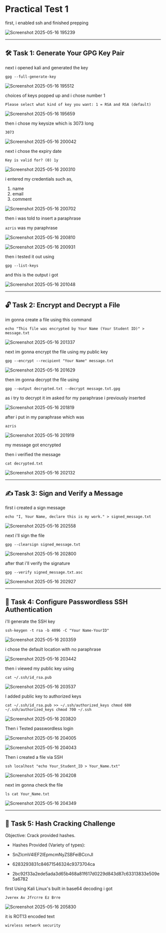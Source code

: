 # Practical Test 1


first, i enabled ssh and finished prepping

![Screenshot 2025-05-16 195239](https://github.com/user-attachments/assets/7cca7a70-6693-4d84-a3e6-d43afae5f3f4)


---

## 🛠️ Task 1: Generate Your GPG Key Pair

next i opened kali and generated the key

``gpg --full-generate-key``

![Screenshot 2025-05-16 195512](https://github.com/user-attachments/assets/868b8d84-2923-47f4-a52b-14d1f3f529db)

choices of keys popped up and i chose number 1

``Please select what kind of key you want:
1 = RSA and RSA (default)``

![Screenshot 2025-05-16 195659](https://github.com/user-attachments/assets/dceb3b22-4bf3-4b6a-94c5-d80f316b3f3d)

then i chose my keysize which is 3073 long

``3073``

![Screenshot 2025-05-16 200042](https://github.com/user-attachments/assets/73cdae2a-9607-4e68-8788-8f0717a78422)

next i chose the expiry date

``Key is valid for? (0) 1y``

![Screenshot 2025-05-16 200310](https://github.com/user-attachments/assets/9110e32a-5bde-4475-b4e0-408daaefa963)

i entered my credentials such as,
1. name
2. email
3. comment

![Screenshot 2025-05-16 200702](https://github.com/user-attachments/assets/f3fee914-84ce-4971-a54f-5258b202693a)

then i was told to insert a paraphrase

``azris`` was my paraphrase

![Screenshot 2025-05-16 200810](https://github.com/user-attachments/assets/4a0fb9c7-5870-4786-99c5-fd00e668c7ca)

![Screenshot 2025-05-16 200931](https://github.com/user-attachments/assets/b49d2386-51b4-4511-880a-ed9358e3cb56)

then i tested it out using

``gpg --list-keys``

and this is the output i got

![Screenshot 2025-05-16 201048](https://github.com/user-attachments/assets/c19dde3a-9425-447b-9290-4095edf9559d)


---


## 🔓 Task 2: Encrypt and Decrypt a File

im gonna create a file using this command

``echo "This file was encrypted by Your Name (Your Student ID)" > message.txt``

![Screenshot 2025-05-16 201337](https://github.com/user-attachments/assets/6be1756a-3356-4fd2-b100-9cd2c7e66bd0)

next im gonna encrypt the file using my public key

``gpg --encrypt --recipient "Your Name" message.txt``

![Screenshot 2025-05-16 201629](https://github.com/user-attachments/assets/13709791-67dd-460c-80a3-85909371e30b)

then im gonna decrypt the file using

``gpg --output decrypted.txt --decrypt message.txt.gpg``

as i try to decrypt it im asked for my paraphrase i previously inserted

![Screenshot 2025-05-16 201819](https://github.com/user-attachments/assets/6aa051b7-f723-49fd-b3cc-4482a34fe812)

after i put in my paraphrase which was 

``azris``

![Screenshot 2025-05-16 201919](https://github.com/user-attachments/assets/5cfd4dfd-8ed5-4002-bbfc-ce0db97cf431)

my message got encrypted

then i verified the message

``cat decrypted.txt``

![Screenshot 2025-05-16 202132](https://github.com/user-attachments/assets/3ff1c21a-1c60-4d67-bebf-e5a8a1df5664)


---
## ✍️ Task 3: Sign and Verify a Message

first i created a sign message

``echo "I, Your Name, declare this is my work." > signed_message.txt``

![Screenshot 2025-05-16 202558](https://github.com/user-attachments/assets/8c5cb3f3-769a-4c44-8e33-036bcf2daf67)

next i'll sign the file

``gpg --clearsign signed_message.txt``

![Screenshot 2025-05-16 202800](https://github.com/user-attachments/assets/bf3f3e99-c4b0-4bd2-bff5-12381574a2a3)

after that i'll verify the signature

``gpg --verify signed_message.txt.asc``

![Screenshot 2025-05-16 202927](https://github.com/user-attachments/assets/dd9cc37e-c25a-4071-8c7f-447ce3ba0d5e)


---
## 🔑 Task 4: Configure Passwordless SSH Authentication

i'll generate the SSH key

``ssh-keygen -t rsa -b 4096 -C "Your Name-YourID"``

![Screenshot 2025-05-16 203359](https://github.com/user-attachments/assets/07cb936f-a6be-4c37-a219-7041f729cf98)

i chose the default location with no paraphrase

![Screenshot 2025-05-16 203442](https://github.com/user-attachments/assets/5039f25c-ba61-4c53-b3f2-5a7cb8197400)

then i viewed my public key using

``cat ~/.ssh/id_rsa.pub``

![Screenshot 2025-05-16 203537](https://github.com/user-attachments/assets/4b8b57b3-0c80-443c-a08c-301073cefe4d)

I added public key to authorized keys

``cat ~/.ssh/id_rsa.pub >> ~/.ssh/authorized_keys
chmod 600 ~/.ssh/authorized_keys
chmod 700 ~/.ssh``

![Screenshot 2025-05-16 203820](https://github.com/user-attachments/assets/438acfb1-50f6-40d3-9211-5930c344895f)

Then i Tested passwordless login

![Screenshot 2025-05-16 204005](https://github.com/user-attachments/assets/644dfca0-ba07-48e2-84b8-e6857a9dd54a)

![Screenshot 2025-05-16 204043](https://github.com/user-attachments/assets/d78752b7-7f1c-45e4-bc54-28c64d4e7e36)

Then i created a file via SSH

``ssh localhost "echo Your_Student_ID > Your_Name.txt"``

![Screenshot 2025-05-16 204208](https://github.com/user-attachments/assets/336ba1a0-257f-4d30-a3a3-7b188f1e6a55)

next im gonna check the file

``ls
cat Your_Name.txt``

![Screenshot 2025-05-16 204349](https://github.com/user-attachments/assets/7781fe06-14ff-4c02-91ec-cf20e1ad67bd)


---


## 🔐 Task 5: Hash Cracking Challenge
Objective: Crack provided hashes.

- Hashes Provided (Variety of types):

- SnZlcmV4IEF2IEpmcmNyZSBFeiBCcnJl
- 6283293831c84671546324c9373704ca
- 2bc92f33a2ede5ada3d65b468a81f617d0229d843d87c63313833e509e5a6782

first Using Kali Linux's built in base64 decoding i got

``Jverex Av Jfrcrre Ez Brre``

![Screenshot 2025-05-16 205830](https://github.com/user-attachments/assets/70a465ad-d33a-480c-a896-5b1bd4352e15)

it is ROT13 encoded text

``wireless network security``



